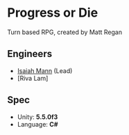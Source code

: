 # Progress or Die
Turn based RPG, created by Matt Regan

## Engineers
- [Isaiah Mann](http://isaiahmann.com/) (Lead)
- [Riva Lam]

## Spec
- Unity: **5.5.0f3**
- Language: **C#**

